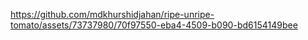 

https://github.com/mdkhurshidjahan/ripe-unripe-tomato/assets/73737980/70f97550-eba4-4509-b090-bd6154149bee

